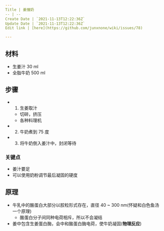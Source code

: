 ```yaml
---
Title | 姜撞奶
-- | --
Create Date | `2021-11-13T12:22:36Z`
Update Date | `2021-11-13T12:22:36Z`
Edit link | [here](https://github.com/junxnone/wiki/issues/78)

---
```

## 材料
- 生姜汁 30 ml
- 全脂牛奶 500 ml

## 步骤

- 1. 生姜取汁
  - 切碎，挤压
  - 各种料理机
- 2. 牛奶煮到 75 度
- 3. 将牛奶倒入姜汁中，封闭等待

### 关键点
- 姜汁要足
- 可以使用奶粉调节最后凝固的硬度


## 原理
- 牛乳中的酪蛋白大部分以胶粒形式存在，直径 40 ~ 300 nm(怀疑和白色鱼汤一个原理)
  - 酪蛋白分子间同种电荷相斥，所以不会凝结
- 姜中包含生姜蛋白酶，会中和酪蛋白酶电荷，使牛奶凝固(**物理反应**) 

